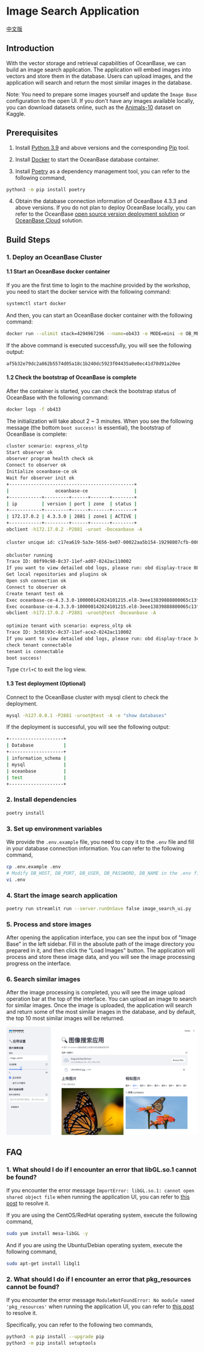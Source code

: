# Image Search Application

[中文版](./README_zh.md)

## Introduction

With the vector storage and retrieval capabilities of OceanBase, we can build an image search application. The application will embed images into vectors and store them in the database. Users can upload images, and the application will search and return the most similar images in the database.

Note: You need to prepare some images yourself and update the `Image Base` configuration to the open UI. If you don't have any images available locally, you can download datasets online, such as the [Animals-10](https://www.kaggle.com/datasets/alessiocorrado99/animals10/data) dataset on Kaggle.

## Prerequisites

1. Install [Python 3.9](https://www.python.org/downloads/) and above versions and the corresponding [Pip](https://pip.pypa.io/en/stable/installation/) tool.

2. Install [Docker](https://docs.docker.com/get-docker/) to start the OceanBase database container.

3. Install [Poetry](https://python-poetry.org/docs/) as a dependency management tool, you can refer to the following command,

```bash
python3 -m pip install poetry
```

4. Obtain the database connection information of OceanBase 4.3.3 and above versions. If you do not plan to deploy OceanBase locally, you can refer to the OceanBase [open source version deployment solution](https://open.oceanbase.com/quickStart) or [OceanBase Cloud](https://www.oceanbase.com/free-trial) solution.

## Build Steps

### 1. Deploy an OceanBase Cluster

#### 1.1 Start an OceanBase docker container

If you are the first time to login to the machine provided by the workshop, you need to start the docker service with the following command:

```bash
systemctl start docker
```

And then, you can start an OceanBase docker container with the following command:

```bash
docker run --ulimit stack=4294967296 --name=ob433 -e MODE=mini -e OB_MEMORY_LIMIT=8G -e OB_DATAFILE_SIZE=10G -e OB_CLUSTER_NAME=ailab2024 -p 127.0.0.1:2881:2881 -d quay.io/oceanbase/oceanbase-ce:4.3.3.0-100000142024101215
```

If the above command is executed successfully, you will see the following output:

```bash
af5b32e79dc2a862b5574d05a18c1b240dc5923f04435a0e0ec41d70d91a20ee
```

#### 1.2 Check the bootstrap of OceanBase is complete

After the container is started, you can check the bootstrap status of OceanBase with the following command:

```bash
docker logs -f ob433
```

The initialization will take about 2 ~ 3 minutes. When you see the following message (the bottom `boot success!` is essential), the bootstrap of OceanBase is complete:

```bash
cluster scenario: express_oltp
Start observer ok
observer program health check ok
Connect to observer ok
Initialize oceanbase-ce ok
Wait for observer init ok
+----------------------------------------------+
|                 oceanbase-ce                 |
+------------+---------+------+-------+--------+
| ip         | version | port | zone  | status |
+------------+---------+------+-------+--------+
| 172.17.0.2 | 4.3.3.0 | 2881 | zone1 | ACTIVE |
+------------+---------+------+-------+--------+
obclient -h172.17.0.2 -P2881 -uroot -Doceanbase -A

cluster unique id: c17ea619-5a3e-5656-be07-00022aa5b154-19298807cfb-00030304

obcluster running
Trace ID: 08f99c98-8c37-11ef-ad07-0242ac110002
If you want to view detailed obd logs, please run: obd display-trace 08f99c98-8c37-11ef-ad07-0242ac110002
Get local repositories and plugins ok
Open ssh connection ok
Connect to observer ok
Create tenant test ok
Exec oceanbase-ce-4.3.3.0-100000142024101215.el8-3eee13839888800065c13ffc5cd7c3e6b12cb55c import_time_zone_info.py ok
Exec oceanbase-ce-4.3.3.0-100000142024101215.el8-3eee13839888800065c13ffc5cd7c3e6b12cb55c import_srs_data.py ok
obclient -h172.17.0.2 -P2881 -uroot@test -Doceanbase -A

optimize tenant with scenario: express_oltp ok
Trace ID: 3c50193c-8c37-11ef-ace2-0242ac110002
If you want to view detailed obd logs, please run: obd display-trace 3c50193c-8c37-11ef-ace2-0242ac110002
check tenant connectable
tenant is connectable
boot success!
```

Type `Ctrl+C` to exit the log view.

#### 1.3 Test deployment (Optional)

Connect to the OceanBase cluster with mysql client to check the deployment.

```bash
mysql -h127.0.0.1 -P2881 -uroot@test -A -e "show databases"
```

If the deployment is successful, you will see the following output:

```bash
+--------------------+
| Database           |
+--------------------+
| information_schema |
| mysql              |
| oceanbase          |
| test               |
+--------------------+
```

### 2. Install dependencies

```bash
poetry install
```

### 3. Set up environment variables

We provide the `.env.example` file, you need to copy it to the `.env` file and fill in your database connection information. You can refer to the following command,

```bash
cp .env.example .env
# Modify DB_HOST, DB_PORT, DB_USER, DB_PASSWORD, DB_NAME in the .env file
vi .env
```

### 4. Start the image search application

```bash
poetry run streamlit run --server.runOnSave false image_search_ui.py
```

### 5. Process and store images

After opening the application interface, you can see the input box of "Image Base" in the left sidebar. Fill in the absolute path of the image directory you prepared in it, and then click the "Load Images" button. The application will process and store these image data, and you will see the image processing progress on the interface.

### 6. Search similar images

After the image processing is completed, you will see the image upload operation bar at the top of the interface. You can upload an image to search for similar images. Once the image is uploaded, the application will search and return some of the most similar images in the database, and by default, the top 10 most similar images will be returned.

![image_search_ui](./demo/image-search-demo.png)

## FAQ

### 1. What should I do if I encounter an error that libGL.so.1 cannot be found?

If you encounter the error message `ImportError: libGL.so.1: cannot open shared object file` when running the application UI, you can refer to [this post](https://stackoverflow.com/questions/55313610/importerror-libgl-so-1-cannot-open-shared-object-file-no-such-file-or-directo) to resolve it.

If you are using the CentOS/RedHat operating system, execute the following command,

```bash
sudo yum install mesa-libGL -y
```

And if you are using the Ubuntu/Debian operating system, execute the following command,

```bash
sudo apt-get install libgl1
```

### 2. What should I do if I encounter an error that pkg_resources cannot be found?

If you encounter the error message `ModuleNotFoundError: No module named 'pkg_resources'` when running the application UI, you can refer to [this post](https://stackoverflow.com/questions/7446187/no-module-named-pkg-resources) to resolve it.

Specifically, you can refer to the following two commands,

```bash
python3 -m pip install --upgrade pip
python3 -m pip install setuptools
```

